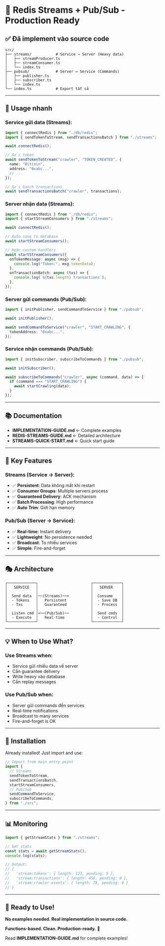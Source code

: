 # 🌊 Redis Streams + Pub/Sub - Production Ready

## ✅ Đã implement vào source code

```
src/
├── streams/           # Service → Server (Heavy data)
│   ├── streamProducer.ts
│   ├── streamConsumer.ts
│   └── index.ts
├── pubsub/            # Server ↔ Service (Commands)
│   ├── publisher.ts
│   ├── subscriber.ts
│   └── index.ts
└── index.ts           # Export tất cả
```

---

## 🚀 Usage nhanh

### Service gửi data (Streams):

```typescript
import { connectRedis } from "./db/redis";
import { sendTokenToStream, sendTransactionsBatch } from "./streams";

await connectRedis();

// Gửi token
await sendTokenToStream("crawler", "TOKEN_CREATED", {
  name: "Bitcoin",
  address: "0xabc...",
  // ...
});

// Gửi batch transactions
await sendTransactionsBatch("crawler", transactions);
```

### Server nhận data (Streams):

```typescript
import { connectRedis } from "./db/redis";
import { startStreamConsumers } from "./streams";

await connectRedis();

// Auto save to database
await startStreamConsumers();

// Hoặc custom handlers
await startStreamConsumers({
  onTokenMessage: async (msg) => {
    console.log("Token:", msg.tokenData);
  },
  onTransactionBatch: async (txs) => {
    console.log(`${txs.length} transactions`);
  },
});
```

### Server gửi commands (Pub/Sub):

```typescript
import { initPublisher, sendCommandToService } from "./pubsub";

await initPublisher();

await sendCommandToService("crawler", "START_CRAWLING", {
  tokenAddress: "0xabc...",
});
```

### Service nhận commands (Pub/Sub):

```typescript
import { initSubscriber, subscribeToCommands } from "./pubsub";

await initSubscriber();

await subscribeToCommands("crawler", async (command, data) => {
  if (command === "START_CRAWLING") {
    await startCrawling(data);
  }
});
```

---

## 📚 Documentation

- **IMPLEMENTATION-GUIDE.md** ← Complete examples
- **REDIS-STREAMS-GUIDE.md** ← Detailed architecture
- **STREAMS-QUICK-START.md** ← Quick start guide

---

## 🎯 Key Features

### Streams (Service → Server):

- ✅ **Persistent**: Data không mất khi restart
- ✅ **Consumer Groups**: Multiple servers process
- ✅ **Guaranteed Delivery**: ACK mechanism
- ✅ **Batch Processing**: High performance
- ✅ **Auto Trim**: Giới hạn memory

### Pub/Sub (Server → Service):

- ✅ **Real-time**: Instant delivery
- ✅ **Lightweight**: No persistence needed
- ✅ **Broadcast**: To nhiều services
- ✅ **Simple**: Fire-and-forget

---

## 🎭 Architecture

```
┌─────────────┐                        ┌─────────────┐
│   SERVICE   │                        │   SERVER    │
│             │                        │             │
│  Send data  │──(Streams)──>          │  Consume    │
│  - Tokens   │   Persistent           │  - Save DB  │
│  - Txs      │   Guaranteed           │  - Process  │
│             │                        │             │
│  Listen cmd │<──(Pub/Sub)──          │  Send cmds  │
│  - Execute  │   Real-time            │  - Control  │
└─────────────┘                        └─────────────┘
```

---

## 💡 When to Use What?

### Use Streams when:

- Service gửi nhiều data về server
- Cần guarantee delivery
- Write heavy vào database
- Cần replay messages

### Use Pub/Sub when:

- Server gửi commands đến services
- Real-time notifications
- Broadcast to many services
- Fire-and-forget is OK

---

## 🔧 Installation

Already installed! Just import and use:

```typescript
// Import from main entry point
import {
  // Streams
  sendTokenToStream,
  sendTransactionsBatch,
  startStreamConsumers,
  // Pub/Sub
  sendCommandToService,
  subscribeToCommands,
} from "./src";
```

---

## 📊 Monitoring

```typescript
import { getStreamStats } from "./streams";

// Get stats
const stats = await getStreamStats();
console.log(stats);

// Output:
// {
//   'stream:tokens': { length: 123, pending: 5 },
//   'stream:transactions': { length: 456, pending: 0 },
//   'stream:crawler-events': { length: 78, pending: 0 }
// }
```

---

## 🎉 Ready to Use!

**No examples needed. Real implementation in source code.**

**Functions-based. Clean. Production-ready.** 🚀

Read **IMPLEMENTATION-GUIDE.md** for complete examples!
